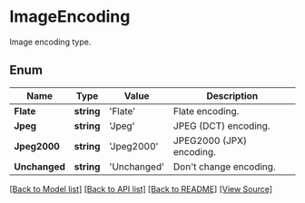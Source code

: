 ﻿# ImageEncoding
Image encoding type.

## Enum
Name | Type | Value | Description
------------ | ------------- | ------------- | -------------
**Flate** | **string** | 'Flate' | Flate encoding.
**Jpeg** | **string** | 'Jpeg' | JPEG (DCT) encoding.
**Jpeg2000** | **string** | 'Jpeg2000' | JPEG2000 (JPX) encoding.
**Unchanged** | **string** | 'Unchanged' | Don't change encoding.

[[Back to Model list]](../README.md#documentation-for-models) [[Back to API list]](../README.md#documentation-for-api-endpoints) [[Back to README]](../README.md) [[View Source]](../src/models/imageEncoding.ts)

